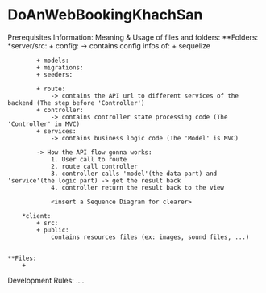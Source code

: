 # DoAnWebBookingKhachSan
Prerequisites Information: 
    Meaning & Usage of files and folders: 
    **Folders: 
        *server/src:
            + config: 
                -> contains config infos of: 
                    + sequelize 

            + models: 
            + migrations:
            + seeders: 

            + route:
                -> contains the API url to different services of the backend (The step before 'Controller')
            + controller: 
                -> contains controller state processing code (The 'Controller' in MVC)
            + services: 
                -> contains business logic code (The 'Model' is MVC)

            -> How the API flow gonna works: 
                1. User call to route 
                2. route call controller 
                3. controller calls 'model'(the data part) and 'service'(the logic part) -> get the result back 
                4. controller return the result back to the view  

                <insert a Sequence Diagram for clearer>  

        *client: 
            + src:
            + public: 
                contains resources files (ex: images, sound files, ...)


    **Files: 
        + 

Development Rules: 
    ....